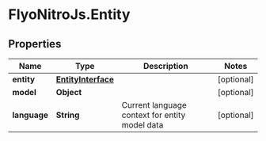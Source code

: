 # FlyoNitroJs.Entity

## Properties

Name | Type | Description | Notes
------------ | ------------- | ------------- | -------------
**entity** | [**EntityInterface**](EntityInterface.md) |  | [optional] 
**model** | **Object** |  | [optional] 
**language** | **String** | Current language context for entity model data | [optional] 


